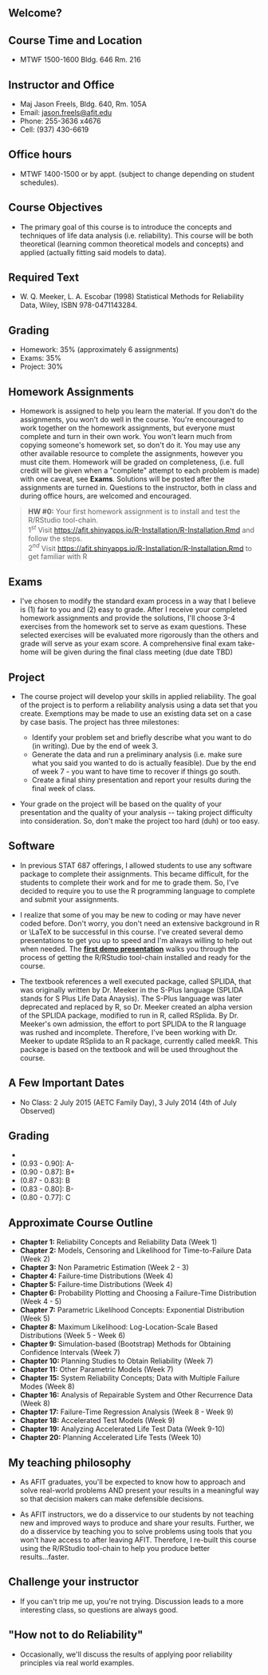 ## Welcome?

## Course Time and Location
- MTWF 1500-1600 Bldg. 646 Rm. 216

## Instructor and Office
- Maj Jason Freels, Bldg. 640, Rm. 105A
- Email: <jason.freels@afit.edu>
- Phone: 255-3636 x4676
- Cell: (937) 430-6619

## Office hours
- MTWF 1400-1500 or by appt. (subject to change depending on student schedules).

## Course Objectives
- The primary goal of this course is to introduce the concepts and techniques of life data analysis (i.e. reliability).  This course will be both theoretical (learning common theoretical models and concepts) and applied (actually fitting said models to data). 

## Required Text
- W. Q. Meeker, L. A. Escobar (1998) Statistical Methods for Reliability Data, Wiley, ISBN 978-0471143284.  

## Grading
- Homework: 35% (approximately 6 assignments)
- Exams: 35% 
- Project: 30% 

## Homework Assignments
- Homework is assigned to help you learn the material.  If you don't do the assignments, you won't do well in the course.  You're encouraged to work together on the homework assignments, but everyone must complete and turn in their own work.  You won't learn much from copying someone's homework set, so don't do it.  You may use any other available resource to complete the assignments, however you must cite them.  Homework will be graded on completeness, (i.e. full credit will be given when a "complete" attempt to each problem is made) with one caveat, see __Exams__.  Solutions will be posted after the assignments are turned in.  Questions to the instructor, both in class and during office hours, are welcomed and encouraged.

> __HW #0:__ Your first homework assignment is to install and test the R/RStudio tool-chain.\
$1^{st}$ Visit <https://afit.shinyapps.io/R-Installation/R-Installation.Rmd> and follow the steps.\
$2^{nd}$ Visit <https://afit.shinyapps.io/R-Installation/R-Installation.Rmd> to get familiar with R

## Exams
- I've chosen to modify the standard exam process in a way that I believe is (1) fair to you and (2) easy to grade.  After I receive your completed homework assignments and provide the solutions, I'll choose 3-4 exercises from the homework set to serve as exam questions.  These selected exercises will be evaluated more rigorously than the others and grade will serve as your exam score.  A comprehensive final exam take-home will be given during the final class meeting (due date TBD)

## Project
- The course project will develop your skills in applied reliability.  The goal of the project is to perform a reliability analysis using a data set that you create.  Exemptions may be made to use an existing data set on a case by case basis.  The project has three milestones:

    + Identify your problem set and briefly describe what you want to do (in writing).  Due by the end of week 3.
    + Generate the data and run a preliminary analysis (i.e. make sure what you said you wanted to do is actually feasible).  Due by the end of week 7 - you want to have time to recover if things go south.
    + Create a final shiny presentation and report your results during the final week of class.

- Your grade on the project will be based on the quality of your presentation and the quality of your analysis -- taking project difficulty into consideration.  So, don't make the project too hard (duh) or too easy. 

## Software
- In previous STAT 687 offerings, I allowed students to use any software package to complete their assignments.  This became difficult, for the students to complete their work and for me to grade them.  So, I've decided to require you to use the R programming language to complete and submit your assignments.

- I realize that some of you may be new to coding or may have never coded before. Don't worry, you don't need an extensive background in R or \LaTeX to be successful in this course.  I've created several demo presentations to get you up to speed and I'm always willing to help out when needed.  The __[first demo presentation](https://afit.shinyapps.io/R-Installation/R-Installation.Rmd)__ walks you through the process of getting the R/RStudio tool-chain installed and ready for the course. 

- The textbook references a well executed package, called SPLIDA, that was originally written by Dr. Meeker in the S-Plus language (SPLIDA stands for S Plus Life Data Anaysis).  The S-Plus language was later deprecated and replaced by R, so Dr. Meeker created an alpha version of the SPLIDA package, modified to run in R, called RSplida.  By Dr. Meeker's own admission, the effort to port SPLIDA to the R language was rushed and incomplete.  Therefore, I've been working with Dr. Meeker to update RSplida to an R package, currently called meekR.  This package is based on the textbook and will be used throughout the course.

## A Few Important Dates
- No Class:   2 July 2015 (AETC Family Day), 3 July 2014 (4th of July Observed) 

## Grading
- [1.00 - 0.93]: A
- (0.93 - 0.90]: A-
- (0.90 - 0.87]: B+
- (0.87 - 0.83]: B
- (0.83 - 0.80]: B-
- (0.80 - 0.77]: C

## Approximate Course Outline
- __Chapter  1:__ Reliability Concepts and Reliability Data (Week 1)
- __Chapter  2:__ Models, Censoring and Likelihood for Time-to-Failure Data (Week 2)
- __Chapter  3:__ Non Parametric Estimation (Week 2 - 3)
- __Chapter  4:__ Failure-time Distributions (Week 4)
- __Chapter  5:__ Failure-time Distributions (Week 4)
- __Chapter  6:__ Probability Plotting and Choosing a Failure-Time Distribution (Week 4 - 5)
- __Chapter  7:__ Parametric Likelihood Concepts: Exponential Distribution (Week 5)
- __Chapter  8:__ Maximum Likelihood: Log-Location-Scale Based Distributions (Week 5 - Week 6)
- __Chapter  9:__ Simulation-based (Bootstrap) Methods for Obtaining Confidence Intervals (Week 7)
- __Chapter 10:__ Planning Studies to Obtain Reliability (Week 7)
- __Chapter 11:__ Other Parametric Models (Week 7)
- __Chapter 15:__ System Reliability Concepts; Data with Multiple Failure Modes (Week 8)
- __Chapter 16:__ Analysis of Repairable System and Other Recurrence Data (Week 8)
- __Chapter 17:__ Failure-Time Regression Analysis (Week 8 - Week 9)
- __Chapter 18:__ Accelerated Test Models (Week 9)
- __Chapter 19:__ Analyzing Accelerated Life Test Data (Week 9-10)
- __Chapter 20:__ Planning Accelerated Life Tests (Week 10)

## My teaching philosophy

- As AFIT graduates, you'll be expected to know how to approach and solve real-world problems AND present your results in a meaningful way so that decision makers can make defensible decisions.  

- As AFIT instructors, we do a disservice to our students by not teaching new and improved ways to produce and share your results.  Further, we do a disservice by teaching you to solve problems using tools that you won't have access to after leaving AFIT.  Therefore, I re-built this course using the R/RStudio tool-chain to help you produce better results...faster.

## Challenge your instructor
- If you can't trip me up, you're not trying.  Discussion leads to a more interesting class, so questions are always good.

## "How not to do Reliability"
- Occasionally, we'll discuss the results of applying poor reliability principles via real world examples.

